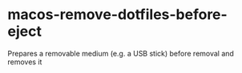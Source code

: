 # macos-remove-dotfiles-before-eject
Prepares a removable medium (e.g. a USB stick) before removal and removes it
